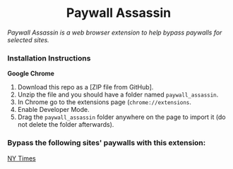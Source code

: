 <h1 align="center">Paywall Assassin</h1>

_Paywall Assassin is a web browser extension to help bypass paywalls for selected sites._

### Installation Instructions

**Google Chrome**

1. Download this repo as a [ZIP file from GitHub].
1. Unzip the file and you should have a folder named `paywall_assassin`.
1. In Chrome go to the extensions page (`chrome://extensions`.
1. Enable Developer Mode.
1. Drag the `paywall_assassin` folder anywhere on the page to import it (do not delete the folder afterwards).

### Bypass the following sites' paywalls with this extension:

[NY Times](https://www.nytimes.com)
